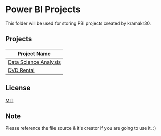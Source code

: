 # Power BI Projects

This folder will be used for storing PBI projects created by kramakr30.

## Projects

|Project Name |
|-------------|
|[Data Science Analysis](https://github.com/kramakr30/MyPBI-Projects/tree/1ae36fe818c5dd4a4ee6766eac478bdae25dffaa/Data%20Science%20Analysis) |
|[DVD Rental](https://github.com/kramakr30/MyPBI-Projects/tree/40c0f8193087f3712a601cff1b233acd7656b10d/DVD%20Rental) |

## License
[MIT](https://choosealicense.com/licenses/mit/)

## Note
Please reference the file source & it's creator if you are going to use it. :)
